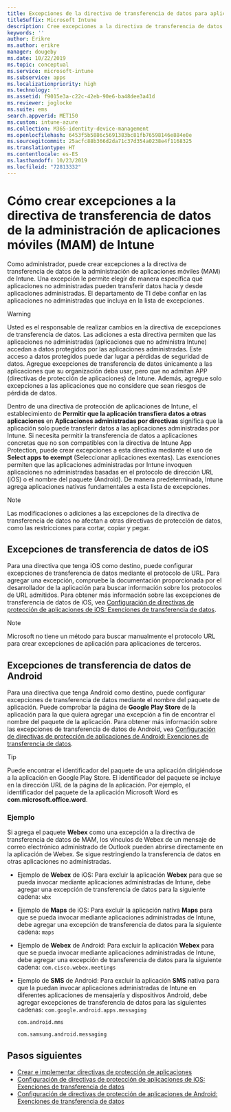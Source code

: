 ```yaml
---
title: Excepciones de la directiva de transferencia de datos para aplicaciones
titleSuffix: Microsoft Intune
description: Cree excepciones a la directiva de transferencia de datos de la administración de aplicaciones móviles (MAM) de Intune.
keywords: ''
author: Erikre
ms.author: erikre
manager: dougeby
ms.date: 10/22/2019
ms.topic: conceptual
ms.service: microsoft-intune
ms.subservice: apps
ms.localizationpriority: high
ms.technology: ''
ms.assetid: f9015e3a-c22c-42eb-90e6-ba48dee3a41d
ms.reviewer: joglocke
ms.suite: ems
search.appverid: MET150
ms.custom: intune-azure
ms.collection: M365-identity-device-management
ms.openlocfilehash: 6453f5b5886c5691383bc81fb76598146e884e0e
ms.sourcegitcommit: 25acfc88b366d2da71c37d354a0238e4f1168325
ms.translationtype: HT
ms.contentlocale: es-ES
ms.lasthandoff: 10/23/2019
ms.locfileid: "72813332"
---
```

# <a name="how-to-create-exceptions-to-the-intune-mobile-application-management-mam-data-transfer-policy"></a>Cómo crear excepciones a la directiva de transferencia de datos de la administración de aplicaciones móviles (MAM) de Intune

Como administrador, puede crear excepciones a la directiva de transferencia de datos de la administración de aplicaciones móviles (MAM) de Intune. Una excepción le permite elegir de manera específica qué aplicaciones no administradas pueden transferir datos hacia y desde aplicaciones administradas. El departamento de TI debe confiar en las aplicaciones no administradas que incluya en la lista de excepciones. 

>[!WARNING] 
> Usted es el responsable de realizar cambios en la directiva de excepciones de transferencia de datos. Las adiciones a esta directiva permiten que las aplicaciones no administradas (aplicaciones que no administra Intune) accedan a datos protegidos por las aplicaciones administradas. Este acceso a datos protegidos puede dar lugar a pérdidas de seguridad de datos. Agregue excepciones de transferencia de datos únicamente a las aplicaciones que su organización deba usar, pero que no admitan APP (directivas de protección de aplicaciones) de Intune. Además, agregue solo excepciones a las aplicaciones que no considere que sean riesgos de pérdida de datos.

Dentro de una directiva de protección de aplicaciones de Intune, el establecimiento de **Permitir que la aplicación transfiera datos a otras aplicaciones** en **Aplicaciones administradas por directivas** significa que la aplicación solo puede transferir datos a las aplicaciones administradas por Intune. Si necesita permitir la transferencia de datos a aplicaciones concretas que no son compatibles con la directiva de Intune App Protection, puede crear excepciones a esta directiva mediante el uso de **Select apps to exempt** (Seleccionar aplicaciones exentas). Las exenciones permiten que las aplicaciones administradas por Intune invoquen aplicaciones no administradas basadas en el protocolo de dirección URL (iOS) o el nombre del paquete (Android). De manera predeterminada, Intune agrega aplicaciones nativas fundamentales a esta lista de excepciones. 

> [!NOTE]
> Las modificaciones o adiciones a las excepciones de la directiva de transferencia de datos no afectan a otras directivas de protección de datos, como las restricciones para cortar, copiar y pegar. 

## <a name="ios-data-transfer-exceptions"></a>Excepciones de transferencia de datos de iOS
Para una directiva que tenga iOS como destino, puede configurar excepciones de transferencia de datos mediante el protocolo de URL. Para agregar una excepción, compruebe la documentación proporcionada por el desarrollador de la aplicación para buscar información sobre los protocolos de URL admitidos. Para obtener más información sobre las excepciones de transferencia de datos de iOS, vea [Configuración de directivas de protección de aplicaciones de iOS: Exenciones de transferencia de datos](app-protection-policy-settings-ios.md#data-transfer-exemptions).

> [!NOTE]
> Microsoft no tiene un método para buscar manualmente el protocolo URL para crear excepciones de aplicación para aplicaciones de terceros. 

## <a name="android-data-transfer-exceptions"></a>Excepciones de transferencia de datos de Android
Para una directiva que tenga Android como destino, puede configurar excepciones de transferencia de datos mediante el nombre del paquete de aplicación. Puede comprobar la página de **Google Play Store** de la aplicación para la que quiera agregar una excepción a fin de encontrar el nombre del paquete de la aplicación. Para obtener más información sobre las excepciones de transferencia de datos de Android, vea [Configuración de directivas de protección de aplicaciones de Android: Exenciones de transferencia de datos](app-protection-policy-settings-android.md#data-transfer-exemptions).


>[!TIP]
> Puede encontrar el identificador del paquete de una aplicación dirigiéndose a la aplicación en Google Play Store. El identificador del paquete se incluye en la dirección URL de la página de la aplicación. Por ejemplo, el identificador del paquete de la aplicación Microsoft Word es **com.microsoft.office.word**.

### <a name="example"></a>Ejemplo
Si agrega el paquete **Webex** como una excepción a la directiva de transferencia de datos de MAM, los vínculos de Webex de un mensaje de correo electrónico administrado de Outlook pueden abrirse directamente en la aplicación de Webex. Se sigue restringiendo la transferencia de datos en otras aplicaciones no administradas.

- Ejemplo de **Webex** de iOS:   Para excluir la aplicación **Webex** para que se pueda invocar mediante aplicaciones administradas de Intune, debe agregar una excepción de transferencia de datos para la siguiente cadena: <code>wbx</code>
    
- Ejemplo de **Maps** de iOS:   Para excluir la aplicación nativa **Maps** para que se pueda invocar mediante aplicaciones administradas de Intune, debe agregar una excepción de transferencia de datos para la siguiente cadena: <code>maps</code>

- Ejemplo de **Webex** de Android:   Para excluir la aplicación **Webex** para que se pueda invocar mediante aplicaciones administradas de Intune, debe agregar una excepción de transferencia de datos para la siguiente cadena: <code>com.cisco.webex.meetings</code>
    
- Ejemplo de **SMS** de Android:   Para excluir la aplicación **SMS** nativa para que la puedan invocar aplicaciones administradas de Intune en diferentes aplicaciones de mensajería y dispositivos Android, debe agregar excepciones de transferencia de datos para las siguientes cadenas: 
    <code>com.google.android.apps.messaging</code>
    
    <code>com.android.mms</code>
    
    <code>com.samsung.android.messaging</code>

## <a name="next-steps"></a>Pasos siguientes

- [Crear e implementar directivas de protección de aplicaciones](app-protection-policies.md)
- [Configuración de directivas de protección de aplicaciones de iOS: Exenciones de transferencia de datos](app-protection-policy-settings-ios.md#data-transfer-exemptions)
- [Configuración de directivas de protección de aplicaciones de Android: Exenciones de transferencia de datos](app-protection-policy-settings-android.md#data-transfer-exemptions)
